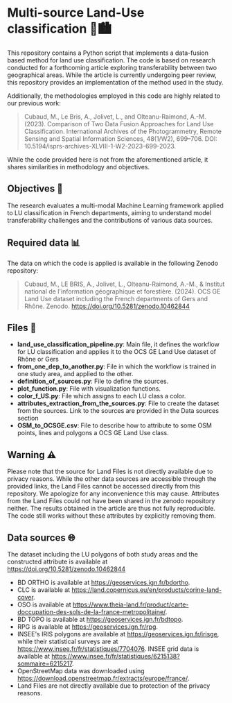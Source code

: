 # Multi-source Land-Use classification 🌳🏙️
This repository contains a Python script that implements a data-fusion based method for land use classification. The code is based on research conducted for a forthcoming article exploring transferability between two geographical areas. While the article is currently undergoing peer review, this repository provides an implementation of the method used in the study.

Additionally, the methodologies employed in this code are highly related to our previous work:
 
> Cubaud, M., Le Bris, A., Jolivet, L., and Olteanu-Raimond, A.-M. (2023). Comparison of Two Data Fusion Approaches for Land Use Classification. International Archives of the Photogrammetry, Remote Sensing and Spatial Information Sciences, 48(1/W2), 699–706. DOI: 10.5194/isprs-archives-XLVIII-1-W2-2023-699-2023.

While the code provided here is not from the aforementioned article, it shares similarities in methodology and objectives.

## Objectives 🎯

The research evaluates a multi-modal Machine Learning framework applied to LU classification in French departments, aiming to understand model transferability challenges and the contributions of various data sources.

## Required data 📊
The data on which the code is applied is available in the following Zenodo repository:

> Cubaud, M., LE BRIS, A., Jolivet, L., Olteanu-Raimond, A.-M., & Institut national de l'information géographique et forestière. (2024). OCS GE Land Use dataset including the French departments of Gers and Rhône. Zenodo. https://doi.org/10.5281/zenodo.10462844

## Files 📁
- **land_use_classification_pipeline.py**: Main file, it defines the workflow for LU classification and applies it to the OCS GE Land Use dataset of Rhône or Gers
- **from_one_dep_to_another.py**: File in which the workflow is trained in one study area, and applied to the other. 
- **definition_of_sources.py**: File to define the sources.
- **plot_function.py**: File with visualization functions.
- **color_f_US.py**: File which assigns to each LU class a color.
- **attributes_extraction_from_the_sources.py**: File to create the dataset from the sources. Link to the sources are provided in the Data sources section
- **OSM_to_OCSGE.csv**: File to describe how to attribute to some OSM points, lines and polygons a OCS GE Land Use class.


## Warning ⚠️

Please note that the source for Land Files is not directly available due to privacy reasons. While the other data sources are accessible through the provided links, the Land Files cannot be accessed directly from this repository. We apologize for any inconvenience this may cause. Attributes from the Land Files could not have been shared in the zenodo repository neither. The results obtained in the article are thus not fully reproducible. The code still works without these attributes by explicitly removing them.

## Data sources 🌐
The dataset including the LU polygons of both study areas and the constructed attribute is available at https://doi.org/10.5281/zenodo.10462844
- BD ORTHO is available at https://geoservices.ign.fr/bdortho.
- CLC is available at https://land.copernicus.eu/en/products/corine-land-cover.
- OSO is available at https://www.theia-land.fr/product/carte-doccupation-des-sols-de-la-france-metropolitaine/.
- BD TOPO is available at https://geoservices.ign.fr/bdtopo.
- RPG is available at https://geoservices.ign.fr/rpg.
- INSEE's IRIS polygons are available at https://geoservices.ign.fr/irisge, while their statistical surveys are at https://www.insee.fr/fr/statistiques/7704076. INSEE grid data is available at https://www.insee.fr/fr/statistiques/6215138?sommaire=6215217.
- OpenStreetMap data was downloaded using https://download.openstreetmap.fr/extracts/europe/france/.
- Land Files are not directly available due to protection of the privacy reasons.
